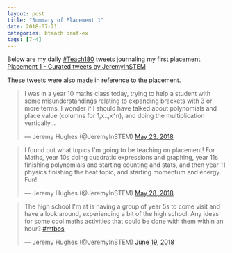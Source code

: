 ```yaml
---
layout: post
title: "Summary of Placement 1"
date: 2018-07-21
categories: bteach prof-ex
tags: [7-4]
---
```

Below are my daily [#Teach180](https://twitter.com/hashtag/teach180?src=hash) tweets journaling my first placement.
<a class="twitter-timeline" data-partner="tweetdeck" href="https://twitter.com/JeremyInSTEM/timelines/1020575834422194176?ref_src=twsrc%5Etfw">Placement 1 - Curated tweets by JeremyInSTEM</a> <script async src="https://platform.twitter.com/widgets.js" charset="utf-8"></script>

These tweets were also made in reference to the placement.
<blockquote class="twitter-tweet" data-lang="en"><p lang="en" dir="ltr">I was in a year 10 maths class today, trying to help a student with some misunderstandings relating to expanding brackets with 3 or more terms. I wonder if I should have talked about polynomials and place value (columns for 1,x..,x^n), and doing the multiplication vertically...</p>&mdash; Jeremy Hughes (@JeremyInSTEM) <a href="https://twitter.com/JeremyInSTEM/status/999272450566176768?ref_src=twsrc%5Etfw">May 23, 2018</a></blockquote>
<script async src="https://platform.twitter.com/widgets.js" charset="utf-8"></script>

<blockquote class="twitter-tweet" data-lang="en"><p lang="en" dir="ltr">I found out what topics I&#39;m going to be teaching on placement! For Maths, year 10s doing quadratic expressions and graphing, year 11s finishing polynomials and starting counting and stats, and then year 11 physics finishing the heat topic, and starting momentum and energy. Fun!</p>&mdash; Jeremy Hughes (@JeremyInSTEM) <a href="https://twitter.com/JeremyInSTEM/status/1001089083366522880?ref_src=twsrc%5Etfw">May 28, 2018</a></blockquote>
<script async src="https://platform.twitter.com/widgets.js" charset="utf-8"></script>

<blockquote class="twitter-tweet" data-lang="en"><p lang="en" dir="ltr">The high school I&#39;m at is having a group of year 5s to come visit and have a look around, experiencing a bit of the high school. Any ideas for some cool maths activities that could be done with them within an hour? <a href="https://twitter.com/hashtag/mtbos?src=hash&amp;ref_src=twsrc%5Etfw">#mtbos</a></p>&mdash; Jeremy Hughes (@JeremyInSTEM) <a href="https://twitter.com/JeremyInSTEM/status/1008960380251455488?ref_src=twsrc%5Etfw">June 19, 2018</a></blockquote>
<script async src="https://platform.twitter.com/widgets.js" charset="utf-8"></script>
